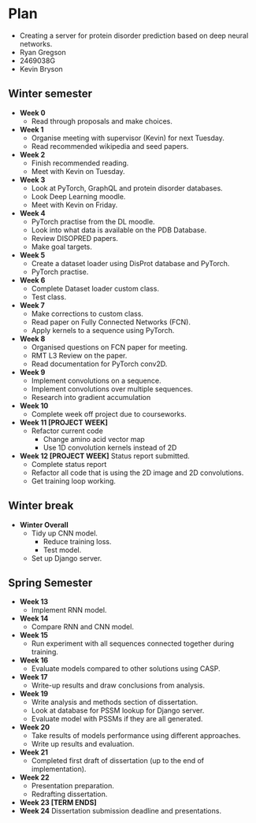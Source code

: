 # Plan

* Creating a server for protein disorder prediction based on deep neural networks.
* Ryan Gregson
* 2469038G
* Kevin Bryson

## Winter semester

* **Week 0**
  - Read through proposals and make choices.
* **Week 1**
  - Organise meeting with supervisor (Kevin) for next Tuesday. 
  - Read recommended wikipedia and seed papers.
* **Week 2**
  - Finish recommended reading. 
  - Meet with Kevin on Tuesday.
* **Week 3**
  - Look at PyTorch, GraphQL and protein disorder databases. 
  - Look Deep Learning moodle.
  - Meet with Kevin on Friday.
* **Week 4**
  - PyTorch practise from the DL moodle. 
  - Look into what data is available on the PDB Database. 
  - Review DISOPRED papers. 
  - Make goal targets. 
* **Week 5**
  - Create a dataset loader using DisProt database and PyTorch.
  - PyTorch practise.
* **Week 6**
  - Complete Dataset loader custom class.
  - Test class.
* **Week 7**
  - Make corrections to custom class.
  - Read paper on Fully Connected Networks (FCN).
  - Apply kernels to a sequence using PyTorch.
* **Week 8**
  - Organised questions on FCN paper for meeting.
  - RMT L3 Review on the paper.
  - Read documentation for PyTorch conv2D.
* **Week 9**
  - Implement convolutions on a sequence.
  - Implement convolutions over multiple sequences.
  - Research into gradient accumulation
* **Week 10**
  - Complete week off project due to courseworks.
* **Week 11 [PROJECT WEEK]**
  - Refactor current code
    - Change amino acid vector map
    - Use 1D convolution kernels instead of 2D
* **Week 12 [PROJECT WEEK]** Status report submitted.
  - Complete status report
  - Refactor all code that is using the 2D image and 2D convolutions.
  - Get training loop working.

## Winter break

* **Winter Overall**
  - Tidy up CNN model.
    - Reduce training loss.
    - Test model.
  - Set up Django server.

## Spring Semester

* **Week 13**
  - Implement RNN model.
* **Week 14**
  - Compare RNN and CNN model.
* **Week 15**
  - Run experiment with all sequences connected together during training.
* **Week 16**
  - Evaluate models compared to other solutions using CASP.
* **Week 17**
  - Write-up results and draw conclusions from analysis.
* **Week 19**
  - Write analysis and methods section of dissertation.
  - Look at database for PSSM lookup for Django server.
  - Evaluate model with PSSMs if they are all generated.
* **Week 20**
  - Take results of models performance using different approaches.
  - Write up results and evaluation.
* **Week 21**
  - Completed first draft of dissertation (up to the end of implementation).
* **Week 22**
  - Presentation preparation.
  - Redrafting dissertation.
* **Week 23 [TERM ENDS]**
* **Week 24** Dissertation submission deadline and presentations.


